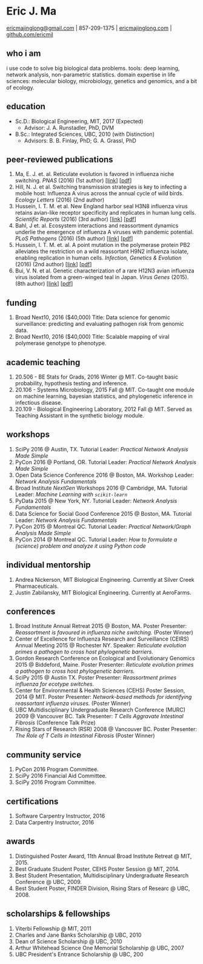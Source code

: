 # Eric J. Ma
[ericmajinglong@gmail.com][1] | 857-209-1375 | [ericmajinglong.com][2] | [github.com/ericmjl][3]

## who i am
i use code to solve big biological data problems. tools: deep learning, network analysis, non-parametric statistics. domain expertise in life sciences: molecular biology, microbiology, genetics and genomics, and a bit of ecology.

## education
- Sc.D.: Biological Engineering, MIT, 2017 (Expected)
    + Advisor: J. A. Runstadler, PhD, DVM
- B.Sc.: Integrated Sciences, UBC, 2010 (with Distinction)
    + Advisors: B. B. Finlay, PhD; G. A. Grassl, PhD

## peer-reviewed publications
1. Ma, E. J. et. al. Reticulate evolution is favored in influenza niche switching. *PNAS* (2016) (1st author) [[link](http://www.pnas.org/content/early/2016/04/21/1522921113.abstract)] [[pdf](./papers/pnas2016.pdf)]
1. Hill, N. J. et al. Switching transmission strategies is key to infecting a mobile host: Influenza A virus across the annual cycle of wild birds. *Ecology Letters* (2016) (2nd author)
1. Hussein, I. T. M. et al. New England harbor seal H3N8 influenza virus retains avian-like receptor specificity and replicates in human lung cells. *Scientific Reports* (2016) (3rd author) [[link](http://www.nature.com/articles/srep21428)] [[pdf](./papers/scirep-2016.pdf)]
1. Bahl, J et. al. Ecosystem interactions and reassortment dynamics underlie the emergence of influenza A viruses with pandemic potential. *PLoS Pathogens* (2016) (5th author) [[link](http://journals.plos.org/plospathogens/article?id=10.1371/journal.ppat.1005620)] [[pdf](./papers/ppath2016.pdf)]
1. Hussein, I. T. M. et. al. A point mutation in the polymerase protein PB2 alleviates the restriction on a wild reassortant H9N2 influenza isolate, enabling replication in human cells. *Infection, Genetics & Evolution* (2016) (2nd author) [[link](http://www.sciencedirect.com/science/article/pii/S156713481630137X)] [[pdf](./papers/ige2016.pdf)]
1. Bui, V. N. et al. Genetic characterization of a rare H12N3 avian influenza virus isolated from a green-winged teal in Japan. *Virus Genes* (2015). (8th author) [[link](http://link.springer.com/article/10.1007%2Fs11262-014-1162-9)] [[pdf](./papers/virus-genes2015.pdf)]

## funding
1. Broad Next10, 2016 ($40,000) Title: Data science for genomic surveillance: predicting and evaluating pathogen risk from genomic data.
1. Broad Next10, 2016 ($40,000) Title: Scalable mapping of viral polymerase genotype to phenotype.

## academic teaching
1. 20.506 - BE Stats for Grads, 2016 Winter @ MIT. Co-taught basic probability, hypothesis testing and inference.
1. 20.106 - Systems Microbiology, 2015 Fall @ MIT. Co-taught one module on machine learning, bayesian statistics, and phylogenetic inference in infectious disease.
1. 20.109 - Biological Engineering Laboratory, 2012 Fall @ MIT. Served as Teaching Assistant in the synthetic biology module.

## workshops
1. SciPy 2016 @ Austin, TX. Tutorial Leader: *Practical Network Analysis Made Simple*
1. PyCon 2016 @ Portland, OR. Tutorial Leader: *Practical Network Analysis Made Simple*
1. Open Data Science Conference 2016 @ Boston, MA. Workshop Leader: *Network Analysis Fundamentals*
1. Broad Institute *NextGen* Workshops 2016 @ Cambridge, MA. Tutorial Leader: *Machine Learning with `scikit-learn`*
1. PyData 2015 @ New York, NY. Tutorial Leader: *Network Analysis Fundamentals*
1. Data Science for Social Good Conference 2015 @ Boston, MA. Tutorial Leader: *Network Analysis Fundamentals*
1. PyCon 2015 @ Montreal QC. Tutorial Leader: *Practical Network/Graph Analysis Made Simple*
1. PyCon 2014 @ Montreal QC. Tutorial Leader: *How to formulate a (science) problem and analyze it using Python code*

## individual mentorship
1. Andrea Nickerson, MIT Biological Engineering. Currently at Silver Creek Pharmaceuticals.
2. Justin Zabilansky, MIT Biological Engineering. Currently at AeroFarms.

## conferences
1. Broad Institute Annual Retreat 2015 @ Boston, MA. Poster Presenter: *Reassortment is favoured in influenza niche switching.* (Poster Winner)
1. Center of Excellence for Influenza Research and Surveillance (CEIRS) Annual Meeting 2015 @ Rochester NY. Speaker: *Reticulate evolution primes a pathogen to cross host phylogenetic barriers.*
1. Gordon Research Conference on Ecological and Evolutionary Genomics 2015 @ Biddeford, Maine. Poster Presenter: *Reticulate evolution primes a pathogen to cross host phylogenetic barriers.*
1. SciPy 2015 @ Austin TX. Poster Presenter: *Reassortment primes influenza for ecotype switches.*
1. Center for Environmental & Health Sciences (CEHS) Poster Session, 2014 @ MIT. Poster Presenter: *Network-based methods for identifying reassortant influenza viruses.* (Poster Winner)
1. UBC Multidisciplinary Undergraduate Research Conference (MURC) 2009 @ Vancouver BC. Talk Presenter: *T Cells Aggravate Intestinal Fibrosis* (Conference Talk Prize)
1. Rising Stars of Research (RSR) 2008 @ Vancouver BC. Poster Presenter: *The Role of T Cells in Intestinal Fibrosis* (Poster Winner)

## community service
1. PyCon 2016 Program Committee.
2. SciPy 2016 Financial Aid Committee.
3. SciPy 2016 Program Committee.

## certifications
1. Software Carpentry Instructor, 2016
2. Data Carpentry Instructor, 2016

## awards
1. Distinguished Poster Award, 11th Annual Broad Institute Retreat @ MIT, 2015.
1. Best Graduate Student Poster, CEHS Poster Session @ MIT, 2014.
1. Best Student Presentation, Multidisciplinary Undergraduate Research Conference @ UBC, 2009.
1. Best Student Poster, FINDER Division, Rising Stars of Researc @ UBC, 2008.

## scholarships & fellowships
1. Viterbi Fellowship @ MIT, 2011
1. Charles and Jane Banks Scholarship @ UBC, 2010
1. Dean of Science Scholarship @ UBC, 2010
1. Arthur Whitehead Science One Memorial Scholarship @ UBC, 2007
1. UBC President's Entrance Scholarship @ UBC, 200

[1]: mailto:ericmajinglong@gmail.com
[2]: http://www.ericmajinglong.com
[3]: http://github.com/ericmjl